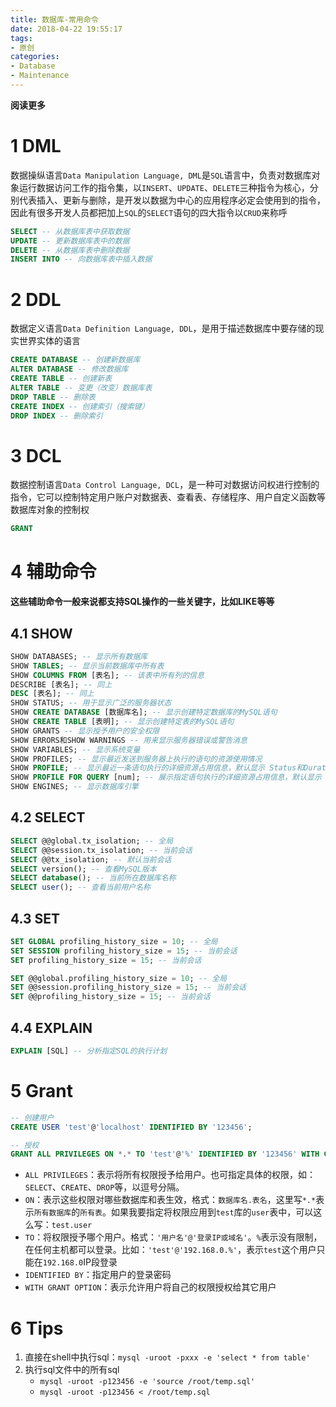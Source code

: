 ```yaml
---
title: 数据库-常用命令
date: 2018-04-22 19:55:17
tags: 
- 原创
categories: 
- Database
- Maintenance
---
```


**阅读更多**

<!--more-->

# 1 DML

数据操纵语言`Data Manipulation Language, DML`是`SQL`语言中，负责对数据库对象运行数据访问工作的指令集，以`INSERT`、`UPDATE`、`DELETE`三种指令为核心，分别代表插入、更新与删除，是开发以数据为中心的应用程序必定会使用到的指令，因此有很多开发人员都把加上`SQL`的`SELECT`语句的四大指令以`CRUD`来称呼

```sql
SELECT -- 从数据库表中获取数据
UPDATE -- 更新数据库表中的数据
DELETE -- 从数据库表中删除数据
INSERT INTO -- 向数据库表中插入数据
```

# 2 DDL

数据定义语言`Data Definition Language, DDL`，是用于描述数据库中要存储的现实世界实体的语言

```sql
CREATE DATABASE -- 创建新数据库
ALTER DATABASE -- 修改数据库
CREATE TABLE -- 创建新表
ALTER TABLE -- 变更（改变）数据库表
DROP TABLE -- 删除表
CREATE INDEX -- 创建索引（搜索键）
DROP INDEX -- 删除索引
```

# 3 DCL

数据控制语言`Data Control Language, DCL`，是一种可对数据访问权进行控制的指令，它可以控制特定用户账户对数据表、查看表、存储程序、用户自定义函数等数据库对象的控制权

```sql
GRANT
```

# 4 辅助命令

**这些辅助命令一般来说都支持SQL操作的一些关键字，比如LIKE等等**

## 4.1 SHOW

```sql
SHOW DATABASES; -- 显示所有数据库
SHOW TABLES; -- 显示当前数据库中所有表
SHOW COLUMNS FROM [表名]; -- 该表中所有列的信息
DESCRIBE [表名]; -- 同上
DESC [表名]; -- 同上
SHOW STATUS; -- 用于显示广泛的服务器状态
SHOW CREATE DATABASE [数据库名]; -- 显示创建特定数据库的MySQL语句
SHOW CREATE TABLE [表明]; -- 显示创建特定表的MySQL语句
SHOW GRANTS -- 显示授予用户的安全权限
SHOW ERRORS和SHOW WARNINGS -- 用来显示服务器错误或警告消息
SHOW VARIABLES; -- 显示系统变量
SHOW PROFILES; -- 显示最近发送到服务器上执行的语句的资源使用情况
SHOW PROFILE; -- 显示最近一条语句执行的详细资源占用信息，默认显示 Status和Duration两列
SHOW PROFILE FOR QUERY [num]; -- 展示指定语句执行的详细资源占用信息，默认显示 Status和Duration两列
SHOW ENGINES; -- 显示数据库引擎
```

## 4.2 SELECT

```sql
SELECT @@global.tx_isolation; -- 全局
SELECT @@session.tx_isolation; -- 当前会话
SELECT @@tx_isolation; -- 默认当前会话
SELECT version(); -- 查看MySQL版本
SELECT database(); -- 当前所在数据库名称
SELECT user(); -- 查看当前用户名称
```

## 4.3 SET

```sql
SET GLOBAL profiling_history_size = 10; -- 全局
SET SESSION profiling_history_size = 15; -- 当前会话
SET profiling_history_size = 15; -- 当前会话

SET @@global.profiling_history_size = 10; -- 全局
SET @@session.profiling_history_size = 15; -- 当前会话
SET @@profiling_history_size = 15; -- 当前会话
```

## 4.4 EXPLAIN

```sql
EXPLAIN [SQL] -- 分析指定SQL的执行计划
```

# 5 Grant

```sql
-- 创建用户
CREATE USER 'test'@'localhost' IDENTIFIED BY '123456';

-- 授权
GRANT ALL PRIVILEGES ON *.* TO 'test'@'%' IDENTIFIED BY '123456' WITH GRANT OPTION;
```

* `ALL PRIVILEGES`：表示将所有权限授予给用户。也可指定具体的权限，如：`SELECT`、`CREATE`、`DROP`等，以逗号分隔。
* `ON`：表示这些权限对哪些数据库和表生效，格式：`数据库名.表名`，这里写`*.*`表示`所有数据库`的`所有表`。如果我要指定将权限应用到`test`库的`user`表中，可以这么写：`test.user`
* `TO`：将权限授予哪个用户。格式：`'用户名'@'登录IP或域名'`。`%`表示没有限制，在任何主机都可以登录。比如：`'test'@'192.168.0.%'`，表示`test`这个用户只能在`192.168.0`IP段登录
* `IDENTIFIED BY`：指定用户的登录密码
* `WITH GRANT OPTION`：表示允许用户将自己的权限授权给其它用户

# 6 Tips

1. 直接在shell中执行sql：`mysql -uroot -pxxx -e 'select * from table'`
1. 执行sql文件中的所有sql
    * `mysql -uroot -p123456 -e 'source /root/temp.sql'`
    * `mysql -uroot -p123456 < /root/temp.sql`
